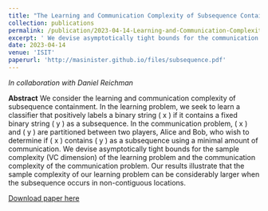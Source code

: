 ```yaml
---
title: "The Learning and Communication Complexity of Subsequence Containment"
collection: publications
permalink: /publication/2023-04-14-Learning-and-Communication-Complexity-of-Subsequence-Containment
excerpt: ' We devise asymptotically tight bounds for the communication complexity of subsequence detections and the sample complexity (VC dimension) of a corresponding classifier.'
date: 2023-04-14
venue: 'ISIT'
paperurl: 'http://masinister.github.io/files/subsequence.pdf'
---
```

*In collaboration with Daniel Reichman*

**Abstract** We consider the learning and communication complexity of subsequence containment. In the learning problem, we seek to learn a classifier that positively labels a binary string \( x \) if it contains a fixed binary string \( y \) as a subsequence. In the communication problem, \( x \) and \( y \) are partitioned between two players, Alice and Bob, who wish to determine if \( x \) contains \( y \) as a subsequence using a minimal amount of communication. We devise asymptotically tight bounds for the sample complexity (VC dimension) of the learning problem and the communication complexity of the communication problem. Our results illustrate that the sample complexity of our learning problem can be considerably larger when the subsequence occurs in non-contiguous locations.


[Download paper here](http://masinister.github.io/files/subsequence.pdf)
